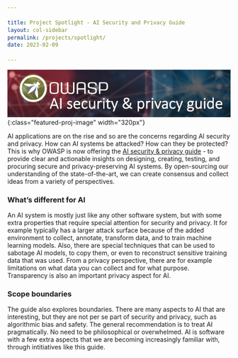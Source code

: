 ```yaml
---

title: Project Spotlight - AI Security and Privacy Guide
layout: col-sidebar
permalink: /projects/spotlight/
date: 2023-02-09

---
```


<!-- For the front matter, above, change the title and the date (not the layout or permalink) -->

<!-- replace the logo with a logo for the featured project which should be uploaded to /assets/images/content/ 
     leave everything else the same
-->

![AI Security and Privacy logo](/assets/images/content/featured_project_aisecpriv.jpg){:class="featured-proj-image" width="320px"}

<!-- Change the content below to what you want -->

AI applications are on the rise and so are the concerns regarding AI security and privacy. How can AI systems be attacked? How can they be protected?
This is why OWASP is now offering the [AI security & privacy guide](https://owasp.org/www-project-ai-security-and-privacy-guide/#) - to provide clear and actionable insights on designing, creating, testing, and procuring secure and privacy-preserving AI systems. By open-sourcing our understanding of the state-of-the-art, we can create consensus and collect ideas from a variety of perspectives.

### What’s different for AI
An AI system is mostly just like any other software system, but with some extra properties that require special attention for security and privacy. It for example typically has a larger attack surface because of the added environment to collect, annotate, transform data, and to train machine learning models. Also, there are special techniques that can be used to sabotage AI models, to copy them, or even to reconstruct sensitive training data that was used.
From a privacy perspective, there are for example limitations on what data you can collect and for what purpose. Transparency is also an important privacy aspect for AI.

### Scope boundaries
The guide also explores boundaries. There are many aspects to AI that are interesting, but they are not per se part of security and privacy, such as algorithmic bias and safety. The general recommendation is to treat AI pragmatically. No need to be philosophical or overwhelmed. AI is software with a few extra aspects that we are becoming increasingly familiar with, through intitiatives like this guide.
